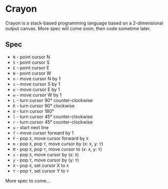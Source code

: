 # Crayon

Crayon is a stack-based programming language based on a 2-dimensional output canvas. More spec will come soon, then code sometime later.

## Spec

- `N` - point cursor N
- `S` - point cursor S
- `E` - point cursor E
- `W` - point cursor W
- `n` - move cursor N by 1
- `s` - move cursor S by 1
- `e` - move cursor E by 1
- `w` - move cursor W by 1
- `L` - turn cursor 90° counter-clockwise
- `R` - turn cursor 90° clockwise
- `U` - turn cursor 180°
- `l` - turn cursor 45° counter-clockwise
- `r` - turn cursor 45° counter-clockwise
- `u` - start next line
- `f` - move cursor forward by 1
- `F` - pop `X`, move cursor forward by `X`
- `m` - pop `X`, pop `Y`, move cursor by (x: `X`, y: `Y`)
- `M` - pop `X`, pop `Y`, move cursor to (x: `X`, y: `Y`)
- `x` - pop `X`, move cursor by (x: `X`)
- `y` - pop `Y`, move cursor by (y: `Y`)
- `X` - pop `X`, set cursor X to `X`
- `Y` - pop `Y`, set cursor Y to `Y`

More spec to come...

